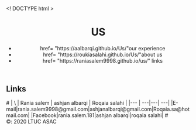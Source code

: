 <! DOCTYPE html >
<html>
<head>
<title> US </title>
</head>
<body>
<header>
<h1>US</h1>
<ul>
<li><a> href= "https://aalbarqi.github.io/Us/"our experience </a></li>
<li><a> href= "https://roukiasalahi.github.io/Us/"about us </a> </li>
<li><a> href= "https://raniasalem9998.github.io/us/" links</a> </li>
</header>
<article>
<h2> Links </h2>
#
| \  | Rania salem | ashjan albarqi | Roqaia salahi |
|---  | ---|---| ---|
|E-mail|rania.salem9998@gmail.com|ashjanalbarqi@gmail.com|Roqaia.sa@hotmail.com|
|Facebook|rania.salem.181|ashjan albarqi|roqaia salahi| 
#
</article>
<footer>
&copy: 2020 LTUC ASAC
</footer>
 </body>
 </html>

 


